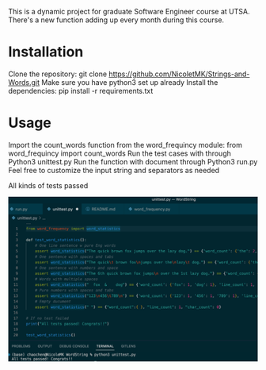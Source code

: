 This is a dynamic project for graduate Software Engineer course at UTSA.
There's a new function adding up every month during this course.

# Installation

Clone the repository: git clone https://github.com/NicoletMK/Strings-and-Words.git
Make sure you have python3 set up already
Install the dependencies: pip install -r requirements.txt

# Usage

Import the count_words function from the word_frequincy module: from word_frequincy import count_words
Run the test cases with through Python3 unittest.py
Run the function with document through Python3 run.py
Feel free to customize the input string and separators as needed

All kinds of tests passed

![Tests Result](https://github.com/NicoletMK/Strings-and-Words/blob/694ba7acfd13a5fab312837ae0bf153ddfd7c132/Tests%20Result.png)
